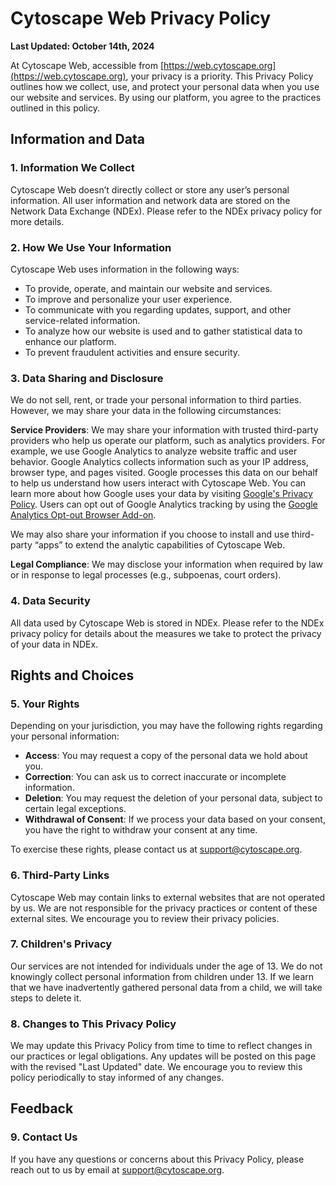 Cytoscape Web Privacy Policy
===========================
<a id="cytoscape_web_privacy_policy"> </a>

**Last Updated: October 14th, 2024**

At Cytoscape Web, accessible from [https://web.cytoscape.org](https://web.cytoscape.org), your privacy is a priority. This Privacy Policy outlines how we collect, use, and protect your personal data when you use our website and services. By using our platform, you agree to the practices outlined in this policy.

## Information and Data

### 1. Information We Collect

Cytoscape Web doesn’t directly collect or store any user’s personal information. All user information and network data are stored on the Network Data Exchange (NDEx). Please refer to the NDEx privacy policy for more details.

### 2. How We Use Your Information

Cytoscape Web uses information in the following ways:

- To provide, operate, and maintain our website and services.
- To improve and personalize your user experience.
- To communicate with you regarding updates, support, and other service-related information.
- To analyze how our website is used and to gather statistical data to enhance our platform.
- To prevent fraudulent activities and ensure security.

### 3. Data Sharing and Disclosure

We do not sell, rent, or trade your personal information to third parties. However, we may share your data in the following circumstances:

**Service Providers**: We may share your information with trusted third-party providers who help us operate our platform, such as analytics providers. For example, we use Google Analytics to analyze website traffic and user behavior. Google Analytics collects information such as your IP address, browser type, and pages visited. Google processes this data on our behalf to help us understand how users interact with Cytoscape Web. You can learn more about how Google uses your data by visiting [Google's Privacy Policy](https://policies.google.com/privacy). Users can opt out of Google Analytics tracking by using the [Google Analytics Opt-out Browser Add-on](https://tools.google.com/dlpage/gaoptout).

We may also share your information if you choose to install and use third-party “apps” to extend the analytic capabilities of Cytoscape Web.

**Legal Compliance**: We may disclose your information when required by law or in response to legal processes (e.g., subpoenas, court orders).

### 4. Data Security

All data used by Cytoscape Web is stored in NDEx. Please refer to the NDEx privacy policy for details about the measures we take to protect the privacy of your data in NDEx.

## Rights and Choices

### 5. Your Rights

Depending on your jurisdiction, you may have the following rights regarding your personal information:

- **Access**: You may request a copy of the personal data we hold about you.
- **Correction**: You can ask us to correct inaccurate or incomplete information.
- **Deletion**: You may request the deletion of your personal data, subject to certain legal exceptions.
- **Withdrawal of Consent**: If we process your data based on your consent, you have the right to withdraw your consent at any time.

To exercise these rights, please contact us at [support@cytoscape.org](mailto:support@cytoscape.org).

### 6. Third-Party Links

Cytoscape Web may contain links to external websites that are not operated by us. We are not responsible for the privacy practices or content of these external sites. We encourage you to review their privacy policies.

### 7. Children's Privacy

Our services are not intended for individuals under the age of 13. We do not knowingly collect personal information from children under 13. If we learn that we have inadvertently gathered personal data from a child, we will take steps to delete it.

### 8. Changes to This Privacy Policy

We may update this Privacy Policy from time to time to reflect changes in our practices or legal obligations. Any updates will be posted on this page with the revised "Last Updated" date. We encourage you to review this policy periodically to stay informed of any changes.

## Feedback

### 9. Contact Us

If you have any questions or concerns about this Privacy Policy, please reach out to us by email at [support@cytoscape.org](mailto:support@cytoscape.org).
